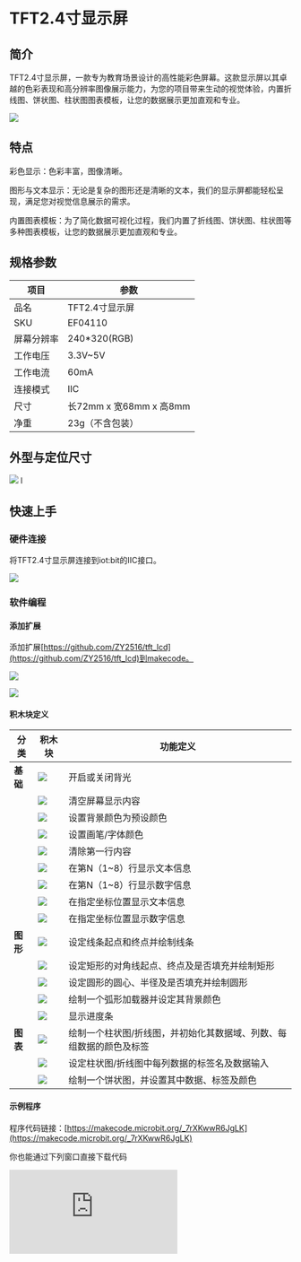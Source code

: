 ﻿# TFT2.4寸显示屏

## 简介

TFT2.4寸显示屏，一款专为教育场景设计的高性能彩色屏幕。这款显示屏以其卓越的色彩表现和高分辨率图像展示能力，为您的项目带来生动的视觉体验，内置折线图、饼状图、柱状图图表模板，让您的数据展示更加直观和专业。

![](https://wiki-media-ef.oss-cn-hongkong.aliyuncs.com/docs/microbit/sensor/octopus-sensors/sensor/images/04110_01.png)

## 特点

彩色显示：色彩丰富，图像清晰。

图形与文本显示：无论是复杂的图形还是清晰的文本，我们的显示屏都能轻松呈现，满足您对视觉信息展示的需求。

内置图表模板：为了简化数据可视化过程，我们内置了折线图、饼状图、柱状图等多种图表模板，让您的数据展示更加直观和专业。

## 规格参数

| 项目 | 参数 |
| --- | --- |
|品名|TFT2.4寸显示屏|
|SKU|EF04110|
|屏幕分辨率|240*320(RGB)|
|工作电压|3.3V~5V|
|工作电流|60mA|
|连接模式|IIC|
|尺寸|长72mm x 宽68mm x 高8mm|
|净重|23g（不含包装）|

## 外型与定位尺寸


![](https://wiki-media-ef.oss-cn-hongkong.aliyuncs.com/docs/microbit/sensor/octopus-sensors/sensor/images/04110_02.png)
l
## 快速上手

### 硬件连接

将TFT2.4寸显示屏连接到iot:bit的IIC接口。

![](https://wiki-media-ef.oss-cn-hongkong.aliyuncs.com/docs/microbit/sensor/octopus-sensors/sensor/images/04110_03.png)

### 软件编程

#### 添加扩展

添加扩展[https://github.com/ZY2516/tft_lcd](https://github.com/ZY2516/tft_lcd)到makecode。

![](https://wiki-media-ef.oss-cn-hongkong.aliyuncs.com/docs/microbit/sensor/octopus-sensors/sensor/images/04110_04.png)

![](https://wiki-media-ef.oss-cn-hongkong.aliyuncs.com/docs/microbit/sensor/octopus-sensors/sensor/images/04110_05.png)

#### 积木块定义

| 分类 | 积木块 | 功能定义 |
| ------- | --- | --- |
| **基础** | ![](https://wiki-media-ef.oss-cn-hongkong.aliyuncs.com/docs/microbit/sensor/octopus-sensors/sensor/images/04110_block_01.png) | 开启或关闭背光 |
|  | ![](https://wiki-media-ef.oss-cn-hongkong.aliyuncs.com/docs/microbit/sensor/octopus-sensors/sensor/images/04110_block_02.png) | 清空屏幕显示内容 |
|  | ![](https://wiki-media-ef.oss-cn-hongkong.aliyuncs.com/docs/microbit/sensor/octopus-sensors/sensor/images/04110_block_03.png) | 设置背景颜色为预设颜色 |
|  | ![](https://wiki-media-ef.oss-cn-hongkong.aliyuncs.com/docs/microbit/sensor/octopus-sensors/sensor/images/04110_block_04.png) | 设置画笔/字体颜色 |
|  | ![](https://wiki-media-ef.oss-cn-hongkong.aliyuncs.com/docs/microbit/sensor/octopus-sensors/sensor/images/04110_block_05.png) | 清除第一行内容 |
|  | ![](https://wiki-media-ef.oss-cn-hongkong.aliyuncs.com/docs/microbit/sensor/octopus-sensors/sensor/images/04110_block_06.png) | 在第N（1~8）行显示文本信息 |
|  | ![](https://wiki-media-ef.oss-cn-hongkong.aliyuncs.com/docs/microbit/sensor/octopus-sensors/sensor/images/04110_block_07.png) | 在第N（1~8）行显示数字信息 |
|  | ![](https://wiki-media-ef.oss-cn-hongkong.aliyuncs.com/docs/microbit/sensor/octopus-sensors/sensor/images/04110_block_08.png) | 在指定坐标位置显示文本信息 |
|  | ![](https://wiki-media-ef.oss-cn-hongkong.aliyuncs.com/docs/microbit/sensor/octopus-sensors/sensor/images/04110_block_09.png) | 在指定坐标位置显示数字信息 |
| **图形** | ![](https://wiki-media-ef.oss-cn-hongkong.aliyuncs.com/docs/microbit/sensor/octopus-sensors/sensor/images/04110_block_10.png) | 设定线条起点和终点并绘制线条 |
|  | ![](https://wiki-media-ef.oss-cn-hongkong.aliyuncs.com/docs/microbit/sensor/octopus-sensors/sensor/images/04110_block_11.png) | 设定矩形的对角线起点、终点及是否填充并绘制矩形 |
|  | ![](https://wiki-media-ef.oss-cn-hongkong.aliyuncs.com/docs/microbit/sensor/octopus-sensors/sensor/images/04110_block_12.png) | 设定圆形的圆心、半径及是否填充并绘制圆形 |
|  | ![](https://wiki-media-ef.oss-cn-hongkong.aliyuncs.com/docs/microbit/sensor/octopus-sensors/sensor/images/04110_block_13.png) | 绘制一个弧形加载器并设定其背景颜色 |
|  | ![](https://wiki-media-ef.oss-cn-hongkong.aliyuncs.com/docs/microbit/sensor/octopus-sensors/sensor/images/04110_block_14.png) | 显示进度条 |
| **图表** | ![](https://wiki-media-ef.oss-cn-hongkong.aliyuncs.com/docs/microbit/sensor/octopus-sensors/sensor/images/04110_block_15.png) | 绘制一个柱状图/折线图，并初始化其数据域、列数、每组数据的颜色及标签 |
|  | ![](https://wiki-media-ef.oss-cn-hongkong.aliyuncs.com/docs/microbit/sensor/octopus-sensors/sensor/images/04110_block_16.png) | 设定柱状图/折线图中每列数据的标签名及数据输入 |
|  | ![](https://wiki-media-ef.oss-cn-hongkong.aliyuncs.com/docs/microbit/sensor/octopus-sensors/sensor/images/04110_block_17.png) | 绘制一个饼状图，并设置其中数据、标签及颜色 |

#### 示例程序

程序代码链接：[https://makecode.microbit.org/_7rXKwwR6JgLK](https://makecode.microbit.org/_7rXKwwR6JgLK)

你也能通过下列窗口直接下载代码
<div
    style={{
        position: 'relative',
        paddingBottom: '60%',
        overflow: 'hidden',
    }}
>
    <iframe
        src="https://makecode.microbit.org/_7rXKwwR6JgLK"
        frameborder="0"
        sandbox="allow-popups allow-forms allow-scripts allow-same-origin"
        style={{
            position: 'absolute',
            width: '100%',
            height: '100%',
        }}
    />
</div>

### 结果

每次按下按键A之后，都会切换显示功能
功能一：线条、矩形、圆形、文字显示
功能二：柱状图显示
功能三：折线图显示
功能四：饼状图显示
功能五：进度条显示
功能六：加载图显示
按下徽标后，随机切换背景颜色及画笔颜色
